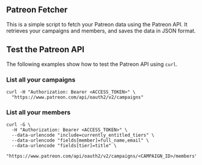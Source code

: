 
## Patreon Fetcher
This is a simple script to fetch your Patreon data using the Patreon API. It retrieves your campaigns and members, and saves the data in JSON format.

## Test the Patreon API
The following examples show how to test the Patreon API using `curl`. 

### List all your campaigns
```
curl -H "Authorization: Bearer <ACCESS_TOKEN>" \
  "https://www.patreon.com/api/oauth2/v2/campaigns"
```

### List all your members
```
curl -G \
  -H "Authorization: Bearer <ACCESS_TOKEN>" \
  --data-urlencode "include=currently_entitled_tiers" \
  --data-urlencode "fields[member]=full_name,email" \
  --data-urlencode "fields[tier]=title" \
  "https://www.patreon.com/api/oauth2/v2/campaigns/<CAMPAIGN_ID>/members"
```